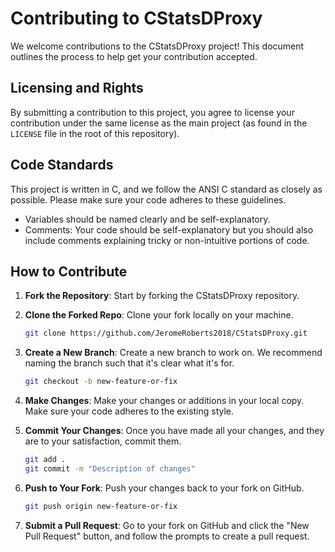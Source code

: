 # Contributing to CStatsDProxy

We welcome contributions to the CStatsDProxy project! This document outlines the process to help get your contribution accepted.

## Licensing and Rights

By submitting a contribution to this project, you agree to license your contribution under the same license as the main project (as found in the `LICENSE` file in the root of this repository).

## Code Standards

This project is written in C, and we follow the ANSI C standard as closely as possible. Please make sure your code adheres to these guidelines.

- Variables should be named clearly and be self-explanatory.
- Comments: Your code should be self-explanatory but you should also include comments explaining tricky or non-intuitive portions of code.

## How to Contribute

1. **Fork the Repository**: Start by forking the CStatsDProxy repository.

2. **Clone the Forked Repo**: Clone your fork locally on your machine.

    ```bash
    git clone https://github.com/JeromeRoberts2018/CStatsDProxy.git
    ```

3. **Create a New Branch**: Create a new branch to work on. We recommend naming the branch such that it's clear what it's for.

    ```bash
    git checkout -b new-feature-or-fix
    ```

4. **Make Changes**: Make your changes or additions in your local copy. Make sure your code adheres to the existing style.

5. **Commit Your Changes**: Once you have made all your changes, and they are to your satisfaction, commit them.

    ```bash
    git add .
    git commit -m "Description of changes"
    ```

6. **Push to Your Fork**: Push your changes back to your fork on GitHub.

    ```bash
    git push origin new-feature-or-fix
    ```

7. **Submit a Pull Request**: Go to your fork on GitHub and click the "New Pull Request" button, and follow the prompts to create a pull request.
